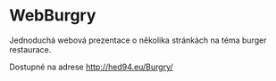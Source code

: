 # WebBurgry
Jednoduchá webová prezentace o několika stránkách na téma burger restaurace.

Dostupné na adrese
http://hed94.eu/Burgry/

